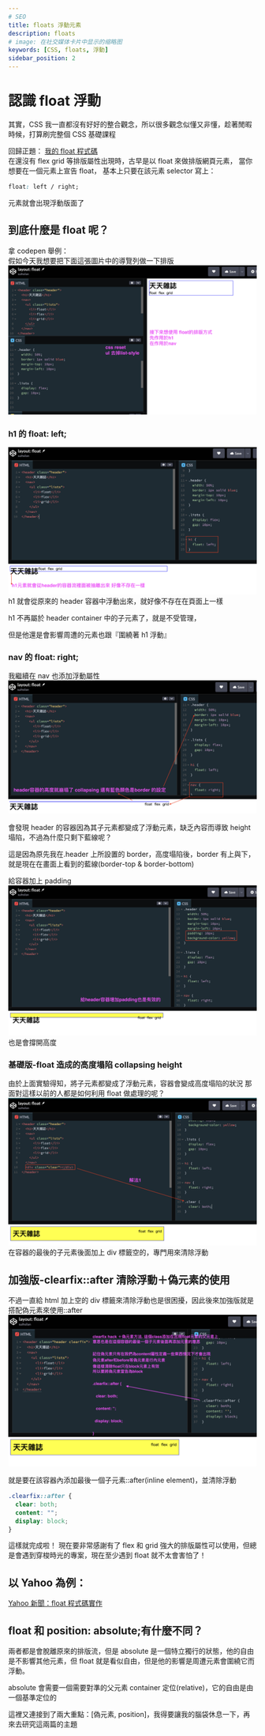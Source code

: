 ```yaml
---
# SEO
title: floats 浮動元素
description: floats
# image: 在社交媒体卡片中显示的缩略图
keywords: [CSS, floats, 浮動]
sidebar_position: 2
---
```


# 認識 float 浮動

其實，CSS 我一直都沒有好好的整合觀念，所以很多觀念似懂又非懂，趁著閒暇時候，打算刷完整個 CSS 基礎課程

回歸正題： [我的 float 程式碼](https://codepen.io/suihsilan/pen/dywaBLQ)  
在還沒有 flex grid 等排版屬性出現時，古早是以 float 來做排版網頁元素，
當你想要在一個元素上宣告 float，
基本上只要在該元素 selector 寫上：

```css
float: left / right;
```

元素就會出現浮動版面了

## 到底什麼是 float 呢？

拿 codepen 舉例：  
假如今天我想要把下面這張圖片中的導覽列做一下排版
![float-01](./img/float-01.png)

### h1 的 float: left;

![float-02](./img/float-02.png)
h1 就會從原來的 header 容器中浮動出來，就好像不存在在頁面上一樣

h1 不再屬於 header container 中的子元素了，就是不受管理，

但是他還是會影響周遭的元素也跟『圍繞著 h1 浮動』

### nav 的 float: right;

我繼續在 nav 也添加浮動屬性
![float-03](./img/float-03.png)

會發現 header 的容器因為其子元素都變成了浮動元素，缺乏內容而導致 height 塌陷，不過為什麼只剩下藍線呢？

這是因為原先我在.header 上所設置的 border，高度塌陷後，border 有上與下，就是現在在畫面上看到的藍線(border-top & border-bottom)

給容器加上 padding
![float-04](./img/float-04.png)
也是會撐開高度

### 基礎版-float 造成的高度塌陷 collapsing height

由於上面實驗得知，將子元素都變成了浮動元素，容器會變成高度塌陷的狀況
那面對這樣以前的人都是如何利用 float 做處理的呢？
![float-05](./img/float-05.png)
在容器的最後的子元素後面加上 div 標籤空的，專門用來清除浮動

## 加強版-clearfix::after 清除浮動＋偽元素的使用

不過一直給 html 加上空的 div 標籤來清除浮動也是很困擾，因此後來加強版就是搭配偽元素來使用::after
![float-06](./img/float-06.png)

就是要在該容器內添加最後一個子元素::after(inline element)，並清除浮動

```css
.clearfix::after {
  clear: both;
  content: "";
  display: block;
}
```

這樣就完成啦！
現在要非常感謝有了 flex 和 grid 強大的排版屬性可以使用，但總是會遇到穿梭時光的專案，現在至少遇到 float 就不太會害怕了！

## 以 Yahoo 為例：

[Yahoo 新聞：float 程式碼實作](https://codepen.io/suihsilan/pen/VwqoGGQ?editors=1100)

## float 和 position: absolute;有什麼不同？

兩者都是會脫離原來的排版流，但是 absolute 是一個特立獨行的狀態，他的自由是不影響其他元素，但 float 就是看似自由，但是他的影響是周遭元素會圍繞它而浮動。

absolute 會需要一個需要對準的父元素 container 定位(relative)，它的自由是由一個基準定位的

這裡又連接到了兩大重點：[偽元素, position]，我得要讓我的腦袋休息一下，再來去研究這兩篇的主題
